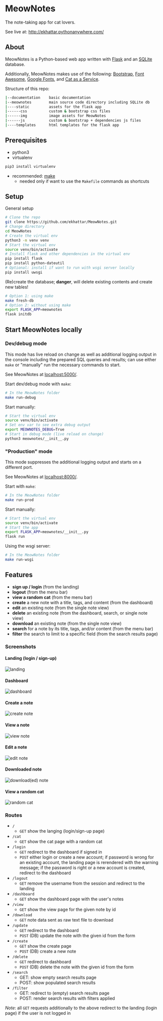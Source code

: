 # MeowNotes

The note-taking app for cat lovers.

See live at: http://ekhattar.pythonanywhere.com/

## About

MeowNotes is a Python-based web app written with [Flask](http://flask.pocoo.org/) and an [SQLite](https://www.sqlite.org/index.html) database.

Additionally, MeowNotes makes use of the following: [Bootstrap](https://getbootstrap.com/docs/4.3/getting-started/introduction/), [Font Awesome](https://fontawesome.com/), [Google Fonts](https://fonts.google.com/), and [Cat as a Service](https://cataas.com/#/).

Structure of this repo:

```bash
|--documentation    basic documentation
|--meownotes        main source code directory including SQLite db
|----static         assets for the flask app
|------css          custom & bootstrap css files
|------img          image assets for MeowNotes
|------js           custom & bootstrap + dependencies js files
|----templates      html templates for the flask app
```

## Prerequisites

- python3
- virtualenv

```bash
pip3 install virtualenv
```
- recommended: [make](https://www.gnu.org/software/make/)
  - needed only if want to use the `Makefile` commands as shortcuts

## Setup

General setup

```bash
# Clone the repo
git clone https://github.com/ekhattar/MeowNotes.git
# Change directory
cd MeowNotes
# Create the virtual env
python3 -m venv venv
# Start the virtual env
source venv/bin/activate
# Install flask and other dependencies in the virtual env
pip install flask
pip install python-dateutil
# Optional: install if want to run with wsgi server locally
pip install uwsgi
```

(Re)create the database; __danger__, will delete existing contents and create new tables!

```bash
# Option 1: using make
make fresh-db
# Option 2: without using make
export FLASK_APP=meownotes
flask initdb
```

## Start MeowNotes locally

### Dev/debug mode 

This mode has live reload on change as well as additional logging output in the console including the prepared SQL queries and results; can use either `make` or "manually" run the necessary commands to start.

See MeowNotes at [localhost:5000/](http://localhost:5000/).

Start dev/debug mode with `make`:

```bash
# In the MeowNotes folder
make run-debug
```

Start manually:

```bash
# Start the virtual env
source venv/bin/activate
# Set env var to see extra debug output
export MEOWNOTES_DEBUG=True
# Start in debug mode (live reload on change)
python3 meownotes/__init__.py
```

### "Production" mode

This mode suppresses the additional logging output and starts on a different port.

See MeowNotes at [localhost:8000/](http://localhost:8000/).

Start with `make`:

```bash
# In the MeowNotes folder
make run-prod
```

Start manually:

```bash
# Start the virtual env
source venv/bin/activate
# Start the app
export FLASK_APP=meownotes/__init__.py
flask run
```

Using the wsgi server:

```bash
# In the MeowNotes folder
make run-wsgi
```

## Features

- __sign up / login__ (from the landing)
- __logout__ (from the menu bar)
- __view a random cat__ (from the menu bar)
- __create__ a new note with a title, tags, and content (from the dashboard)
- __edit__ an existing note (from the single note view)
- __delete__ an existing note (from the dashboard, search, or single note view)
- __download__ an existing note (from the single note view)
- __search__ for a note by its title, tags, and/or content (from the menu bar)
- __filter__ the search to limit to a specific field (from the search results page)

### Screenshots

#### Landing (login / sign-up)
![landing](documentation/screenshots/landing.png)

#### Dashboard
![dashboard](documentation/screenshots/dashboard.png)

#### Create a note
![create note](documentation/screenshots/create-note-view.png)

#### View a note
![view note](documentation/screenshots/single-note-view.png)

#### Edit a note
![edit note](documentation/screenshots/edit-note-view.png)

#### Downloaded note
![download(ed) note](documentation/screenshots/downloaded-file.png)

#### View a random cat
![random cat](documentation/screenshots/random-cat.png)

### Routes

- `/`
    - `GET` show the langing (login/sign-up page)
- `/cat`
    - `GET` show the cat page with a random cat
- `/login`
    - `GET` redirect to the dashboard if signed in
    - `POST` either login or create a new account; if password is wrong for an existing account, the landing page is rerendered with the warning message; if the password is right or a new account is created, redirect to the dashboard
- `/logout`
    - `GET` remove the username from the session and redirect to the landing
- `/dashboard`
    - `GET` show the dashboard page with the user's notes
- `/view`
    - `GET` show the view page for the given note by id
- `/download`
    - `GET` note data sent as raw text file to download
- `/update`
    - `GET` redirect to the dashboard
    - `POST` (DB) update the note with the given id from the form
- `/create`
    - `GET` show the create page
    - `POST` (DB) create a new note
- `/delete`
    - `GET` redirect to dashboard
    - `POST` (DB) delete the note with the given id from the form
- `/search`
    - GET: show empty search results page
    - POST: show populated search results
- `/filter`
    - GET: redirect to (empty) search results page
    - POST: render search results with filters applied

_Note_: all `GET` requests additionally to the above redirect to the landing (login page) if the user is not logged in

